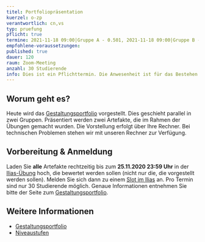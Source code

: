 ```yaml
---
titel: Portfoliopräsentation
kuerzel: o-zp
verantwortlich: cn,vs
typ: pruefung
pflicht: true
termine: 2021-11-18 09:00|Gruppe A - 0.501, 2021-11-18 09:00|Gruppe B - 3.102, 2021-11-18 12:00|Gruppe A – 0.501, 2021-11-18 12:00|Zoom-Gruppe B – 0.502
empfohlene-voraussetzungen: 
published: true
dauer: 120
raum: Zoom-Meeting
anzahl: 30 Studierende
info: Dies ist ein Pflichttermin. Die Anwesenheit ist für das Bestehen des Moduls erforderlich. 
---
```


## Worum geht es?

Heute wird das [Gestaltungsportfolio](../../gestaltungsportfolio/) vorgestellt. Dies geschieht parallel in zwei Gruppen. Präsentiert werden zwei Artefakte, die im Rahmen der Übungen gemacht wurden. Die Vorstellung erfolgt über Ihre Rechner. Bei technischen Problemen stehen wir mit unseren Rechner zur Verfügung.

## Vorbereitung & Anmeldung

Laden Sie **alle** Artefakte rechtzeitig bis zum **25.11.2020 23:59 Uhr** in der [Ilias-Übung](https://ilias.th-koeln.de/goto.php?target=exc_1166244&client_id=ILIAS_FH_Koeln) hoch, die bewertet werden sollen (nicht nur die, die vorgestellt werden sollen). Melden Sie sich dann zu einem [Slot im Ilias](https://ilias.th-koeln.de/goto.php?target=fold_1697422&client_id=ILIAS_FH_Koeln) an. Pro Termin sind nur 30 Studierende möglich. Genaue Informationen entnehmen Sie bitte der Seite zum [Gestaltungsportfolio](../../gestaltungsportfolio/).

## Weitere Informationen

- [Gestaltungsportfolio](../../gestaltungsportfolio/)
- [Niveaustufen](../../niveaustufen/)
